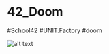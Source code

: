 # 42_Doom
#School42 #UNIT.Factory #doom

![alt text](https://raw.githubusercontent.com/APluzhnik/42_Doom-nukem/master/resources/textures/menu.bmp?token=AKVHEI6XLBZ6XDT4DGCS7CK5JF7A2)

